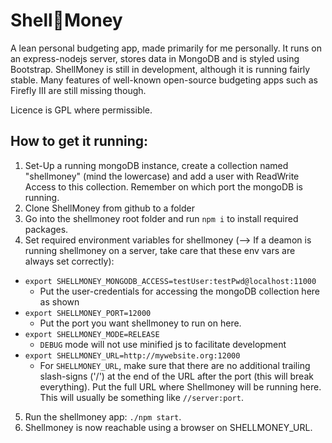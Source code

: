 # Shell🐚Money
A lean personal budgeting app, made primarily for me personally. It runs on an express-nodejs server, stores data in MongoDB and is styled using Bootstrap. ShellMoney is still in development, although it is running fairly stable. Many features of well-known open-source budgeting apps such as Firefly III are still missing though.

Licence is GPL where permissible.

## How to get it running:

1. Set-Up a running mongoDB instance, create a collection named "shellmoney" (mind the lowercase) and add a user with ReadWrite Access to this collection. Remember on which port the mongoDB is running.
2. Clone ShellMoney from github to a folder
3. Go into the shellmoney root folder and run ``npm i`` to install required packages.
4. Set required environment variables for shellmoney (--> If a deamon is running shellmoney on a server, take care that these env vars are always set correctly):
  * ``export SHELLMONEY_MONGODB_ACCESS=testUser:testPwd@localhost:11000 ``
    * Put the user-credentials for accessing the mongoDB collection here as shown
  * ``export SHELLMONEY_PORT=12000``
    * Put the port you want shellmoney to run on here.
  * ``export SHELLMONEY_MODE=RELEASE``
    * ``DEBUG`` mode will not use minified js to facilitate development
  * ``export SHELLMONEY_URL=http://mywebsite.org:12000``
    * For ``SHELLMONEY_URL``, make sure that there are no additional trailing slash-signs ('/') at the end of the URL after the port (this will break everything). Put the full URL where Shellmoney will be running here. This will usually be something like ``//server:port``.
5. Run the shellmoney app: ``./npm start``.
6. Shellmoney is now reachable using a browser on SHELLMONEY_URL.
